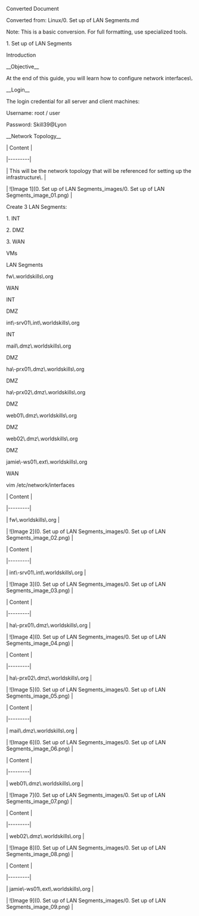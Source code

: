 Converted Document

Converted from: Linux/0\. Set up of LAN Segments\.md

Note: This is a basic conversion\. For full formatting, use specialized tools\.

1\. Set up of LAN Segments

Introduction

\_\_Objective\_\_

At the end of this guide, you will learn how to configure network interfaces\\\.

\_\_Login\_\_

The login credential for all server and client machines:

Username: root / user

Password: Skill39@Lyon

\_\_Network Topology\_\_

| Content |

|\-\-\-\-\-\-\-\-\-|

| This will be the network topology that will be referenced for setting up the infrastructure\\\. |

| \!\[Image 1\]\(0\. Set up of LAN Segments\_images/0\. Set up of LAN Segments\_image\_01\.png\) |

Create 3 LAN Segments:

1\. INT

2\. DMZ

3\. WAN

VMs

LAN Segments

fw\\\.worldskills\\\.org

WAN

INT

DMZ

int\\\-srv01\\\.int\\\.worldskills\\\.org

INT

mail\\\.dmz\\\.worldskills\\\.org

DMZ

ha\\\-prx01\\\.dmz\\\.worldskills\\\.org

DMZ

ha\\\-prx02\\\.dmz\\\.worldskills\\\.org

DMZ

web01\\\.dmz\\\.worldskills\\\.org

DMZ

web02\\\.dmz\\\.worldskills\\\.org

DMZ

jamie\\\-ws01\\\.ext\\\.worldskills\\\.org

WAN

vim /etc/network/interfaces

| Content |

|\-\-\-\-\-\-\-\-\-|

| fw\\\.worldskills\\\.org |

| \!\[Image 2\]\(0\. Set up of LAN Segments\_images/0\. Set up of LAN Segments\_image\_02\.png\) |

| Content |

|\-\-\-\-\-\-\-\-\-|

| int\\\-srv01\\\.int\\\.worldskills\\\.org |

| \!\[Image 3\]\(0\. Set up of LAN Segments\_images/0\. Set up of LAN Segments\_image\_03\.png\) |

| Content |

|\-\-\-\-\-\-\-\-\-|

| ha\\\-prx01\\\.dmz\\\.worldskills\\\.org |

| \!\[Image 4\]\(0\. Set up of LAN Segments\_images/0\. Set up of LAN Segments\_image\_04\.png\) |

| Content |

|\-\-\-\-\-\-\-\-\-|

| ha\\\-prx02\\\.dmz\\\.worldskills\\\.org |

| \!\[Image 5\]\(0\. Set up of LAN Segments\_images/0\. Set up of LAN Segments\_image\_05\.png\) |

| Content |

|\-\-\-\-\-\-\-\-\-|

| mail\\\.dmz\\\.worldskills\\\.org |

| \!\[Image 6\]\(0\. Set up of LAN Segments\_images/0\. Set up of LAN Segments\_image\_06\.png\) |

| Content |

|\-\-\-\-\-\-\-\-\-|

| web01\\\.dmz\\\.worldskills\\\.org |

| \!\[Image 7\]\(0\. Set up of LAN Segments\_images/0\. Set up of LAN Segments\_image\_07\.png\) |

| Content |

|\-\-\-\-\-\-\-\-\-|

| web02\\\.dmz\\\.worldskills\\\.org |

| \!\[Image 8\]\(0\. Set up of LAN Segments\_images/0\. Set up of LAN Segments\_image\_08\.png\) |

| Content |

|\-\-\-\-\-\-\-\-\-|

| jamie\\\-ws01\\\.ext\\\.worldskills\\\.org |

| \!\[Image 9\]\(0\. Set up of LAN Segments\_images/0\. Set up of LAN Segments\_image\_09\.png\) |

